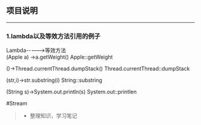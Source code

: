 ## **项目说明**


---

### 1.lambda以及等效方法引用的例子

Lambda----->等效方法  
(Apple a) ->a.getWeight()   Apple::getWeight

()->Thread.currentThread.dumpStack()  Thread.currentThread::dumpStack

(str,i)->str.substring(i)  String::substring

(String s)->System.out.println(s)  System.out::printlen

#Stream
   > * 整理知识，学习笔记
    

